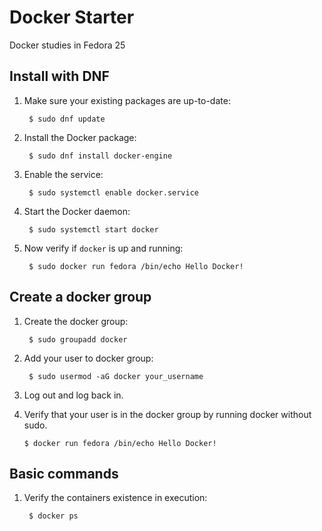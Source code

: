 # Docker Starter
Docker studies in Fedora 25



## Install with DNF
1. Make sure your existing packages are up-to-date:

        $ sudo dnf update

2. Install the Docker package:

        $ sudo dnf install docker-engine

3. Enable the service:

        $ sudo systemctl enable docker.service

4. Start the Docker daemon:

        $ sudo systemctl start docker

5. Now verify if ```docker``` is up and running:

        $ sudo docker run fedora /bin/echo Hello Docker!



## Create a docker group

1. Create the docker group:

        $ sudo groupadd docker

2. Add your user to docker group:

        $ sudo usermod -aG docker your_username

3. Log out and log back in.

4. Verify that your user is in the docker group by running docker without sudo.

       $ docker run fedora /bin/echo Hello Docker!



## Basic commands
1. Verify the containers existence in execution:

        $ docker ps
